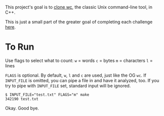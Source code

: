 This project's goal is to [clone wc](https://codingchallenges.fyi/challenges/challenge-wc), the classic Unix command-line tool, in C++.

This is just a small part of the greater goal of completing each challenge [here](https://codingchallenges.fyi/challenges/intro).

# To Run

Use flags to select what to count:
`w` = words
`c` = bytes
`m` = characters
`l` = lines

`FLAGS` is optional. By default, `w`, `l` and `c` are used, just like the OG `wc`.
If `INPUT_FILE` is omitted, you can pipe a file in and have it analyzed, too. If you try to pipe with `INPUT_FILE` set, standard input will be ignored.
```
$ INPUT_FILE="test.txt" FLAGS="m" make
342190 test.txt
```

Okay. Good bye.
